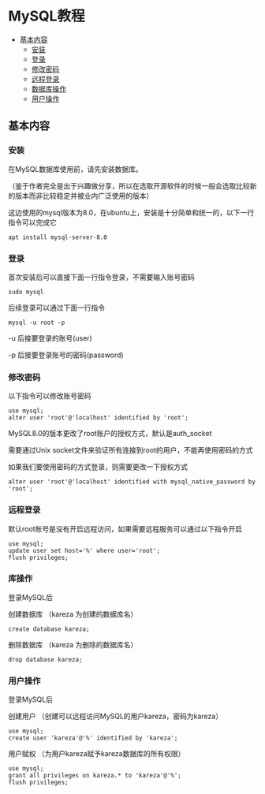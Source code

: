# MySQL教程

- [基本内容](#基本内容)
  - [安装](#安装)
  - [登录](#登录)
  - [修改密码](#修改密码)
  - [远程登录](#远程登录)
  - [数据库操作](#库操作)
  - [用户操作](#用户操作)

## 基本内容

### 安装

在MySQL数据库使用前，请先安装数据库。

（鉴于作者完全是出于兴趣做分享，所以在选取开源软件的时候一般会选取比较新的版本而非比较稳定并被业内广泛使用的版本）

这边使用的mysql版本为8.0，在ubuntu上，安装是十分简单和统一的，以下一行指令可以完成它

```shell
apt install mysql-server-8.0
```

### 登录

首次安装后可以直接下面一行指令登录，不需要输入账号密码

```shell
sudo mysql
```

后续登录可以通过下面一行指令

```shell
mysql -u root -p
```

-u 后接要登录的账号(user)

-p 后接要登录账号的密码(password)

### 修改密码

以下指令可以修改账号密码

```mysql
use mysql;
alter user 'root'@'localhost' identified by 'root';
```

MySQL8.0的版本更改了root账户的授权方式，默认是auth_socket

需要通过Unix socket文件来验证所有连接到root的用户，不能再使用密码的方式

如果我们要使用密码的方式登录，则需要更改一下授权方式

```shell
alter user 'root'@'localhost' identified with mysql_native_password by 'root';
```

### 远程登录

默认root账号是没有开启远程访问，如果需要远程服务可以通过以下指令开启

```mysql
use mysql;
update user set host='%' where user='root';
flush privileges;
```

### 库操作

登录MySQL后

创建数据库
（kareza 为创建的数据库名）

```mysql
create database kareza;
```

删除数据库
（kareza 为删除的数据库名）

```mysql
drop database kareza;
```

### 用户操作

登录MySQL后

创建用户
（创建可以远程访问MySQL的用户kareza，密码为kareza）

```mysql
use mysql;
create user 'kareza'@'%' identified by 'kareza';
```

用户赋权
（为用户kareza赋予kareza数据库的所有权限）

```mysql
use mysql;
grant all privileges on kareza.* to 'kareza'@'%';
flush privileges;
```
